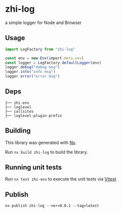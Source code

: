 # zhi-log

a simple logger for Node and Browser

## Usage

```ts
import LogFactory from "zhi-log"

const env = new Env(import.meta.env)
const logger = LogFactory.defaultLogger(env)
logger.debug("debug msg")
logger.info("info msg")
logger.error("error msg")
```

## Deps

```
├── zhi-env
├── loglevel
├── callsites
├── loglevel-plugin-prefix
```

## Building

This library was generated with [Nx](https://nx.dev).

Run `nx build zhi-log` to build the library.

## Running unit tests

Run `nx test zhi-env` to execute the unit tests via [Vitest](https://vitest.dev).

## Publish

```
nx publish zhi-log --ver=0.0.1 --tag=latest
```
